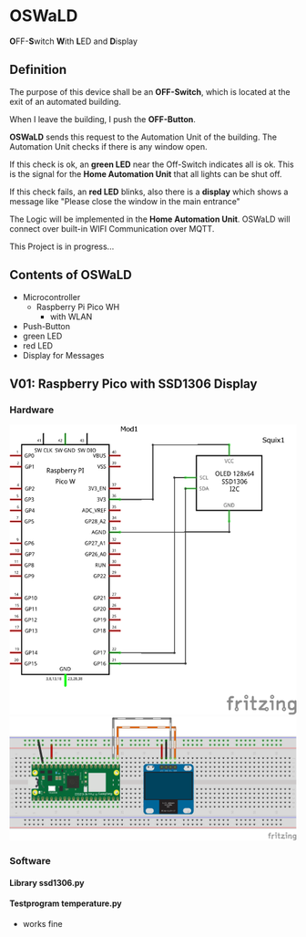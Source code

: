 # OSWaLD

**O**FF-**S**witch **W**ith **L**ED and **D**isplay

## Definition

The purpose of this device shall be an **OFF-Switch**, which is located at the exit of an automated building.

When I leave the building, I push the **OFF-Button**.

**OSWaLD** sends this request to the Automation Unit of the building. The Automation Unit checks if there is any window open.

If this check is ok, an **green LED** near the Off-Switch indicates all is ok. This is the signal for the **Home Automation Unit** that all lights can be shut off.

If this check fails, an **red LED** blinks, also there is a **display** which shows a message like "Please close the window in the main entrance"

The Logic will be implemented in the **Home Automation Unit**. OSWaLD will connect over built-in WIFI
Communication over MQTT.

This Project is in progress...

## Contents of OSWaLD

- Microcontroller
  - Raspberry Pi Pico WH
    - with WLAN
- Push-Button
- green LED
- red LED
- Display for Messages

## V01: Raspberry Pico with SSD1306 Display
### Hardware
![schematic](schematics/OSWaLD_schematics_v01_Schaltplan.png)
![breadboard](schematics/OSWaLD_schematics_v01_Steckplatine.png)

### Software 
#### Library ssd1306.py
#### Testprogram temperature.py
- works fine


